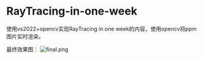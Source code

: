 # RayTracing-in-one-week

使用vs2022+opencv实现RayTracing in one week的内容，使用opencv将ppm图片实时渲染。

最终效果图：
![final.png](./output/final.png)
